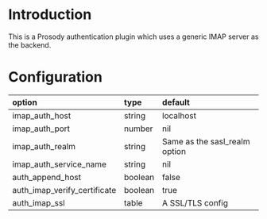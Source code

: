 # Introduction #

This is a Prosody authentication plugin which uses a generic IMAP server as the backend.

# Configuration #

| option          | type   | default   |
|:----------------|:-------|:----------|
| imap\_auth\_host  | string | localhost |
| imap\_auth\_port  | number | nil       |
| imap\_auth\_realm | string | Same as the sasl\_realm option |
| imap\_auth\_service\_name | string | nil       |
| auth\_append\_host | boolean | false     |
| auth\_imap\_verify\_certificate | boolean | true      |
| auth\_imap\_ssl | table  | A SSL/TLS config |
